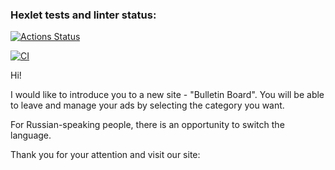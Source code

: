 ### Hexlet tests and linter status:
[![Actions Status](https://github.com/MehPNZ/rails-project-lvl3/workflows/hexlet-check/badge.svg)](https://github.com/MehPNZ/rails-project-lvl3/actions)

[![CI](https://github.com/MehPNZ/rails-project-lvl3/actions/workflows/makefile.yml/badge.svg)](https://github.com/MehPNZ/rails-project-lvl3/actions/workflows/makefile.yml)

Hi!

I would like to introduce you to a new site - "Bulletin Board". You will be able to leave and manage your ads by selecting the category you want.

For Russian-speaking people, there is an opportunity to switch the language.

Thank you for your attention and visit our site: